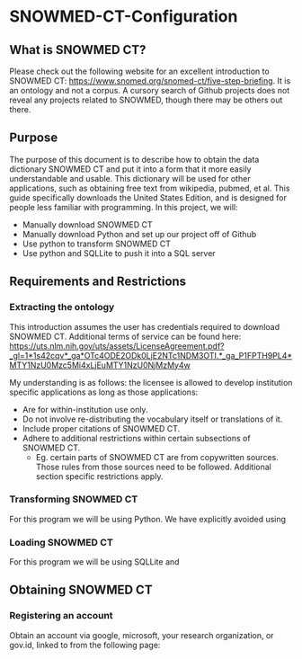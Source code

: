 # SNOWMED-CT-Configuration

## What is SNOWMED CT?

Please check out the following website for an excellent introduction to SNOWMED CT: https://www.snomed.org/snomed-ct/five-step-briefing. It is an ontology and not a corpus. A cursory search of Github projects does not reveal any projects related to SNOWMED, though there may be others out there.

## Purpose

  The purpose of this document is to describe how to obtain the data dictionary SNOWMED CT and put it into a form that it more easily understandable and usable. This dictionary will be used for other applications, such as obtaining free text from wikipedia, pubmed, et al. This guide specifically downloads the United States Edition, and is designed for people less familiar with programming. In this project, we will:
  - Manually download SNOWMED CT
  - Manually download Python and set up our project off of Github
  - Use python to transform SNOWMED CT
  - Use python and SQLLite to push it into a SQL server

## Requirements and Restrictions

### Extracting the ontology
This introduction assumes the user has credentials required to download SNOWMED CT. Additional terms of service can be found here: 
https://uts.nlm.nih.gov/uts/assets/LicenseAgreement.pdf?_gl=1*1s42cqv*_ga*OTc4ODE2ODk0LjE2NTc1NDM3OTI.*_ga_P1FPTH9PL4*MTY1NzU0Mzc5Mi4xLjEuMTY1NzU0NjMzMy4w

My understanding is as follows: the licensee is allowed to develop institution specific applications as long as those applications:
  - Are for within-institution use only.
  - Do not involve re-distributing the vocabulary itself or translations of it.
  - Include proper citations of SNOWMED CT.
  - Adhere to additional restrictions within certain subsections of SNOWMED CT.
    - Eg. certain parts of SNOWMED CT are from copywritten sources. Those rules from those sources need to be followed. Additional section specific restrictions apply.

### Transforming SNOWMED CT
For this program we will be using Python. We have explicitly avoided using 

### Loading SNOWMED CT
For this program we will be using SQLLite and 

## Obtaining SNOWMED CT

### Registering an account

Obtain an account via google, microsoft, your research organization, or gov.id, linked to from the following page:


